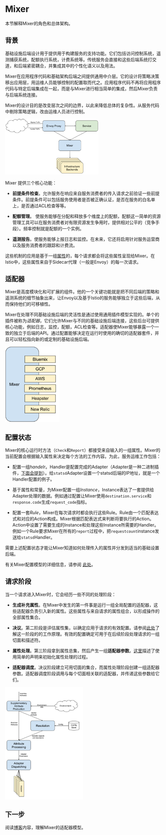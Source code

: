 # Mixer

本节解释Mixer的角色和总体架构。

## 背景

基础设施后端设计用于提供用于构建服务的支持功能。它们包括访问控制系统，遥测捕获系统，配额执行系统，计费系统等。传统服务会直接和这些后端系统打交道，和后端紧密耦合，并集成其中的个性化语义以及用法。

Mixer在应用程序代码和基础架构后端之间提供通用中介层。它的设计将策略决策移出应用层，用运维人员能够控制的配置取而代之。应用程序代码不再将应用程序代码与特定后端集成在一起，而是与Mixer进行相当简单的集成，然后Mixer负责与后端系统连接。

Mixer的设计目的是改变层次之间的边界，以此来降低总体的复杂性。从服务代码中剔除策略逻辑，改由运维人员进行控制。

<img style="max-width:60%;" src="./img/mixer/traffic.svg" alt="Showing the flow of traffic through Mixer." title="Mixer Traffic Flow">

Mixer 提供三个核心功能：

- **前提条件检查**。允许服务在响应来自服务消费者的传入请求之前验证一些前提条件。前提条件可以包括服务使用者是否被正确认证，是否在服务的白名单上，是否通过ACL检查等等。

- **配额管理**。 使服务能够在分配和释放多个维度上的配额，配额这一简单的资源管理工具可以在服务消费者对有限资源发生争用时，提供相对公平的（竞争手段）。频率控制就是配额的一个实例。

- **遥测报告**。使服务能够上报日志和监控。在未来，它还将启用针对服务运营商以及服务消费者的跟踪和计费流。

这些机制的应用是基于一组[属性](attributes.md)的，每个请求都会将这些属性呈现给Mixer。在Istio中，这些属性来自于Sidecar代理（一般是Envoy）的每一次请求。

## 适配器

Mixer是高度模块化和可扩展的组件。他的一个关键功能就是把不同后端的策略和遥测系统的细节抽象出来，让Envoy以及基于Istio的服务能够独立于这些后端，从而保持他们的可移植性。

Mixer在处理不同基础设施后端的灵活性是通过使用通用插件模型实现的。单个的插件被称为*适配器*，它们允许Mixer与不同的基础设施后端连接，这些后台可提供核心功能，例如日志，监控，配额，ACL检查等。适配器使Mixer能够暴露一个一致的独立于后端的API。通过配置能够决定在运行时使用的确切的适配器套件，并且可以轻松指向新的或定制的基础设施后端。

<img style="max-width:35%;" src="./img/mixer/adapters.svg" alt="Showing Mixer with adapters." title="Mixer and its Adapters">

## 配置状态

Mixer的核心运行时方法（`Check`和`Report`）都接受来自输入的一组属性。Mixer的当前配置会根据输入属性来决定每个方法的工作内容。为此，服务运维工作包括：

- 配置一组*handelr*。Handler是配置完成的Adapter（Adapter是一种二进制插件，[下面会提到](mixer.md#adapters)）。给`statsd`Adapter设置一个statsd后端的IP地址，就是一个Handler配置的例子。

- 基于属性和常量，为Mixer配置一组*Instance*，Instance表达了一套提供给Adapter处理的数据。例如通过配置让Mixer使用`destination.service`和`response.code`生成`request_code`指标。

- 配置一套*Rule*，Mixer在每次请求时都会执行这些Rule。Rule由一个匹配表达式和对应的Action构成。Mixer根据匹配表达式来判断将要执行的Action。Action中设置了需要生成的Instance和处理这些Instance所需要的Handler。例如一个Rule要求Mixer在所有的`report`过程中，把`requestcount`instance发送给`statsd`Handler。

需要上述配置状态才能让Mixer知道如何处理传入的属性并分发到适当的基础设置后端。

有关Mixer配置模型的详细信息，请参阅 [此处](./mixer-config.md)。

## 请求阶段

当一个请求进入Mixer时，它会经历一些不同的处理阶段：

- **生成补充属性**。在Mixer中发生的第一件事是运行一组全局配置的适配器，这些适配器负责引入新的属性。这些属性与来自请求的属性组合，以形成操作的全部属性集合。

- **决议**。第二阶段是评估属性集，以确定应用于请求的有效配置。请参阅[此处](./mixer-config.md#决议)了解这一阶段的的工作原理。有效的配置确定可用于在后续阶段处理请求的一组切面和描述符。

- **属性处理**。第三阶段拿到属性总集，然后产生一组**适配器参数**。[这里](./mixer-config.md)描述了使用简单的声明来初始化属性处理的过程。

- **适配器调度**。决议阶段建立可用切面的集合，而属性处理阶段创建一组适配器参数。适配器调度阶段调用与每个切面相关联的适配器，并传递这些参数给它们。

<img style="max-width:50%;" src="./img/mixer/phases.svg" alt="Phases of Mixer request processing." title="Request Phases" />

## 下一步

阅读[博客](https://istio.io/blog/mixer-adapter-model.html)内容，理解Mixer的适配器模型。
